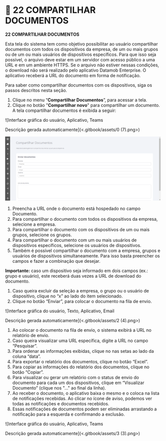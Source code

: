 # 🔁 22 COMPARTILHAR DOCUMENTOS

**22 COMPARTILHAR DOCUMENTOS**

Esta tela do sistema tem como objetivo possibilitar ao usuário compartilhar documentos com todos os dispositivos da empresa, de um ou mais grupos ou de um ou mais usuários de dispositivos específicos. Para que isso seja possível, o arquivo deve estar em um servidor com acesso público a uma URL e em um ambiente HTTPS. Se o arquivo não estiver nessas condições, o download não será realizado pelo aplicativo Datamob Enterprise. O aplicativo receberá a URL do documento em forma de notificação.

Para saber como compartilhar documentos com os dispositivos, siga os passos descritos nesta seção.

1. Clique no menu “**Compartilhar Documentos**”, para acessar a tela.
2. Clique no botão "**Compartilhar novo**" para compartilhar um documento. A tela compartilhar documentos é exibida a seguir:

![Interface gráfica do usuário, Aplicativo, Teams

Descrição gerada automaticamente](<.gitbook/assets/0 (7).png>)

![](<.gitbook/assets/1 (7).png>)

1. Preencha a URL onde o documento está hospedado no campo Documento.
2. Para compartilhar o documento com todos os dispositivos da empresa, selecione a empresa.
3. Para compartilhar o documento com os dispositivos de um ou mais grupos, selecione os grupos.
4. Para compartilhar o documento com um ou mais usuários de dispositivos específicos, selecione os usuários de dispositivos.
5. Também é possível compartilhar o documento com a empresa, grupos e usuários de dispositivos simultaneamente. Para isso basta preencher os campos e fazer a combinação que desejar.

**Importante:** caso um dispositivo seja informado em dois campos (ex.: grupo e usuário), este receberá duas vezes a URL de download do documento.

1. Caso queira excluir da seleção a empresa, o grupo ou o usuário de dispositivo, clique no “x” ao lado do item selecionado.
2. Clique no botão “Enviar”, para colocar o documento na fila de envio.

![Interface gráfica do usuário, Texto, Aplicativo, Email

Descrição gerada automaticamente](<.gitbook/assets/2 (4).png>)

1. Ao colocar o documento na fila de envio, o sistema exibirá a URL no relatório de envio.
2. Caso queira visualizar uma URL específica, digite a URL no campo “Pesquisar”.
3. Para ordenar as informações exibidas, clique no nas setas ao lado da coluna “data”.
4. Para exportar o relatório dos documentos, clique no botão “Excel”.
5. Para copiar as informações do relatório dos documentos, clique no botão “Copiar”.
6. Para visualizar ou gerar um relatório com o status de envio do documento para cada um dos dispositivos, clique em “Visualizar Documento” (clique nos "..." ao final da linha).
7. Ao receber o documento, o aplicativo baixa o mesmo e o coloca na lista de notificações recebidas. Ao clicar no ícone de aviso, podemos ver todas as notificações e documentos recebidos.
8. Essas notificações de documentos podem ser eliminadas arrastando a notificação para a esquerda e confirmando a exclusão.

![Interface gráfica do usuário, Aplicativo, Teams

Descrição gerada automaticamente](<.gitbook/assets/3 (3).png>)
